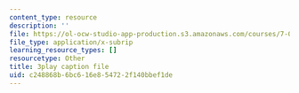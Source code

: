 ```yaml
---
content_type: resource
description: ''
file: https://ol-ocw-studio-app-production.s3.amazonaws.com/courses/7-016-introductory-biology-fall-2018/c248868b6bc616e854722f140bbef1de_oOya3cFmAMc.srt
file_type: application/x-subrip
learning_resource_types: []
resourcetype: Other
title: 3play caption file
uid: c248868b-6bc6-16e8-5472-2f140bbef1de
---
```

